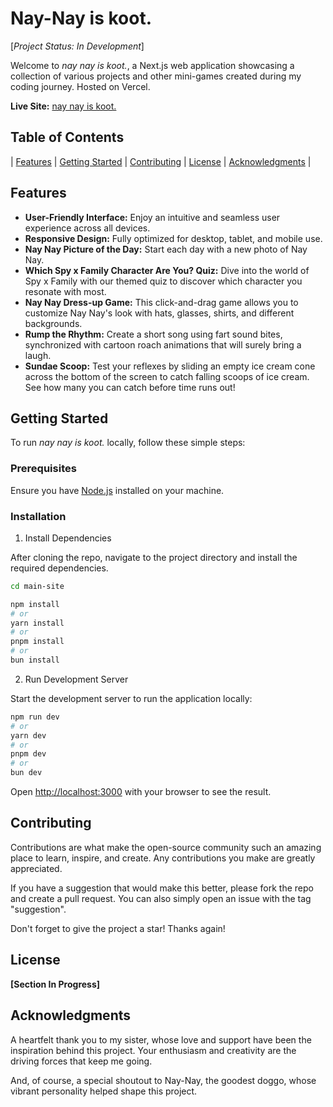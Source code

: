 # Nay-Nay is koot. 
[*Project Status: In Development*]

Welcome to *nay nay is koot.*, a Next.js web application showcasing a collection of various projects and other mini-games created during my coding journey. Hosted on Vercel.

**Live Site:** [nay nay is koot.](https://www.naynayiskoot.dog)

## Table of Contents

| [Features](#features) |
[Getting Started](#getting-started) |
[Contributing](#contributing) |
[License](#license) |
[Acknowledgments](#acknowledgments) |

## Features

- **User-Friendly Interface:** Enjoy an intuitive and seamless user experience across all devices.
- **Responsive Design:** Fully optimized for desktop, tablet, and mobile use.
- **Nay Nay Picture of the Day:** Start each day with a new photo of Nay Nay.
- **Which Spy x Family Character Are You? Quiz:** Dive into the world of Spy x Family with our themed quiz to discover which character you resonate with most.
- **Nay Nay Dress-up Game:** This click-and-drag game allows you to customize Nay Nay's look with hats, glasses, shirts, and different backgrounds.
- **Rump the Rhythm:** Create a short song using fart sound bites, synchronized with cartoon roach animations that will surely bring a laugh.
- **Sundae Scoop:** Test your reflexes by sliding an empty ice cream cone across the bottom of the screen to catch falling scoops of ice cream. See how many you can catch before time runs out!


## Getting Started

To run *nay nay is koot.* locally, follow these simple steps:

### Prerequisites

Ensure you have [Node.js](https://nodejs.org/) installed on your machine.

### Installation

1. Install Dependencies 

After cloning the repo, navigate to the project directory and install the required dependencies. 

```bash
cd main-site

npm install
# or
yarn install
# or
pnpm install
# or
bun install
```

2. Run Development Server

Start the development server to run the application locally: 

```bash
npm run dev
# or
yarn dev
# or
pnpm dev
# or
bun dev
```

Open [http://localhost:3000](http://localhost:3000) with your browser to see the result.

## Contributing

Contributions are what make the open-source community such an amazing place to learn, inspire, and create. Any contributions you make are greatly appreciated.

If you have a suggestion that would make this better, please fork the repo and create a pull request. You can also simply open an issue with the tag "suggestion".

Don't forget to give the project a star! Thanks again!

## License

**[Section In Progress]**

## Acknowledgments

A heartfelt thank you to my sister, whose love and support have been the inspiration behind this project. Your enthusiasm and creativity are the driving forces that keep me going.

And, of course, a special shoutout to Nay-Nay, the goodest doggo, whose vibrant personality helped shape this project.
